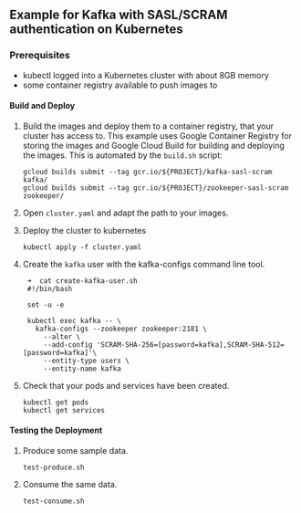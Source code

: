## Example for Kafka with SASL/SCRAM authentication on Kubernetes

### Prerequisites

* kubectl logged into a Kubernetes cluster with about 8GB memory
* some container registry available to push images to


#### Build and Deploy

1. Build the images and deploy them to a container registry, that your cluster has access to. 
   This example uses Google Container Registry for storing the images and Google Cloud Build for building and deploying the images. This is automated by the `build.sh` script:
   
       gcloud builds submit --tag gcr.io/${PROJECT}/kafka-sasl-scram kafka/
       gcloud builds submit --tag gcr.io/${PROJECT}/zookeeper-sasl-scram zookeeper/
       
1. Open `cluster.yaml` and adapt the path to your images. 

1. Deploy the cluster to kubernetes

       kubectl apply -f cluster.yaml

1. Create the `kafka` user with the kafka-configs command line tool. 

        ➜  cat create-kafka-user.sh
        #!/bin/bash

        set -u -e

        kubectl exec kafka -- \
          kafka-configs --zookeeper zookeeper:2181 \
            --alter \
            --add-config 'SCRAM-SHA-256=[password=kafka],SCRAM-SHA-512=[password=kafka]'\
            --entity-type users \
            --entity-name kafka

1. Check that your pods and services have been created. 

       kubectl get pods
       kubectl get services

#### Testing the Deployment

1. Produce some sample data. 

       test-produce.sh              

1. Consume the same data.

       test-consume.sh
